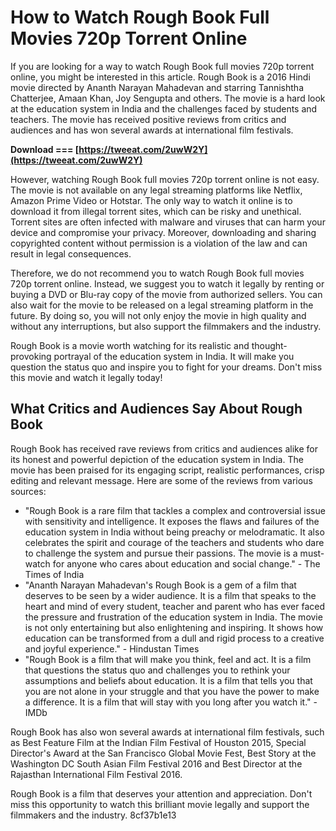 # How to Watch Rough Book Full Movies 720p Torrent Online
 
If you are looking for a way to watch Rough Book full movies 720p torrent online, you might be interested in this article. Rough Book is a 2016 Hindi movie directed by Ananth Narayan Mahadevan and starring Tannishtha Chatterjee, Amaan Khan, Joy Sengupta and others. The movie is a hard look at the education system in India and the challenges faced by students and teachers. The movie has received positive reviews from critics and audiences and has won several awards at international film festivals.
 
**Download === [https://tweeat.com/2uwW2Y](https://tweeat.com/2uwW2Y)**


 
However, watching Rough Book full movies 720p torrent online is not easy. The movie is not available on any legal streaming platforms like Netflix, Amazon Prime Video or Hotstar. The only way to watch it online is to download it from illegal torrent sites, which can be risky and unethical. Torrent sites are often infected with malware and viruses that can harm your device and compromise your privacy. Moreover, downloading and sharing copyrighted content without permission is a violation of the law and can result in legal consequences.
 
Therefore, we do not recommend you to watch Rough Book full movies 720p torrent online. Instead, we suggest you to watch it legally by renting or buying a DVD or Blu-ray copy of the movie from authorized sellers. You can also wait for the movie to be released on a legal streaming platform in the future. By doing so, you will not only enjoy the movie in high quality and without any interruptions, but also support the filmmakers and the industry.
 
Rough Book is a movie worth watching for its realistic and thought-provoking portrayal of the education system in India. It will make you question the status quo and inspire you to fight for your dreams. Don't miss this movie and watch it legally today!
  
## What Critics and Audiences Say About Rough Book
 
Rough Book has received rave reviews from critics and audiences alike for its honest and powerful depiction of the education system in India. The movie has been praised for its engaging script, realistic performances, crisp editing and relevant message. Here are some of the reviews from various sources:
 
- "Rough Book is a rare film that tackles a complex and controversial issue with sensitivity and intelligence. It exposes the flaws and failures of the education system in India without being preachy or melodramatic. It also celebrates the spirit and courage of the teachers and students who dare to challenge the system and pursue their passions. The movie is a must-watch for anyone who cares about education and social change." - The Times of India
- "Ananth Narayan Mahadevan's Rough Book is a gem of a film that deserves to be seen by a wider audience. It is a film that speaks to the heart and mind of every student, teacher and parent who has ever faced the pressure and frustration of the education system in India. The movie is not only entertaining but also enlightening and inspiring. It shows how education can be transformed from a dull and rigid process to a creative and joyful experience." - Hindustan Times
- "Rough Book is a film that will make you think, feel and act. It is a film that questions the status quo and challenges you to rethink your assumptions and beliefs about education. It is a film that tells you that you are not alone in your struggle and that you have the power to make a difference. It is a film that will stay with you long after you watch it." - IMDb

Rough Book has also won several awards at international film festivals, such as Best Feature Film at the Indian Film Festival of Houston 2015, Special Director's Award at the San Francisco Global Movie Fest, Best Story at the Washington DC South Asian Film Festival 2016 and Best Director at the Rajasthan International Film Festival 2016.
 
Rough Book is a film that deserves your attention and appreciation. Don't miss this opportunity to watch this brilliant movie legally and support the filmmakers and the industry.
 8cf37b1e13
 
